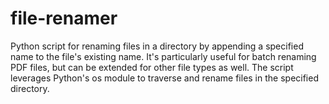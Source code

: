 # file-renamer
Python script for renaming files in a directory by appending a specified name to the file's existing name. It's particularly useful for batch renaming PDF files, but can be extended for other file types as well. The script leverages Python's os module to traverse and rename files in the specified directory.
